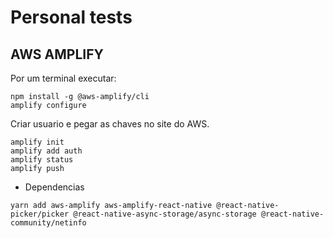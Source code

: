 # Personal tests

## AWS AMPLIFY

Por um terminal executar:

``` 
npm install -g @aws-amplify/cli
amplify configure
```
Criar usuario e pegar as chaves no site do AWS.

```
amplify init
amplify add auth
amplify status
amplify push

```
- Dependencias
```
yarn add aws-amplify aws-amplify-react-native @react-native-picker/picker @react-native-async-storage/async-storage @react-native-community/netinfo
```